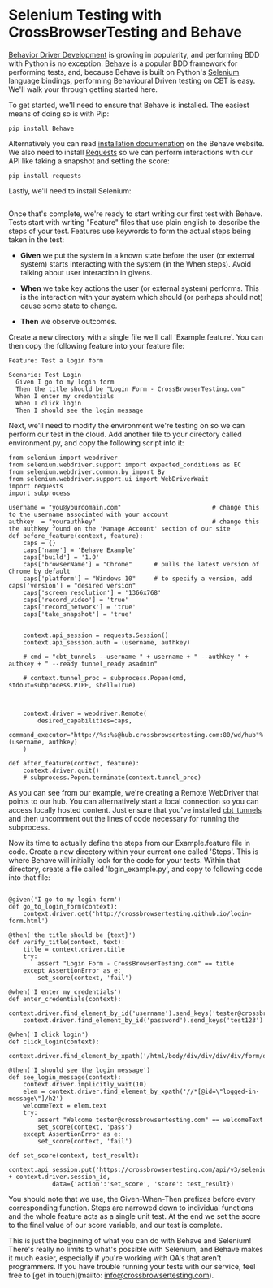 # Selenium Testing with CrossBrowserTesting and Behave

[Behavior Driver Development](https://en.wikipedia.org/wiki/Behavior-driven_development) is growing in popularity, and performing BDD with Python is no exception. [Behave](http://pythonhosted.org/behave/) is a popular BDD framework for performing tests, and, because Behave is built on Python's [Selenium](http://docs.seleniumhq.org) language bindings, performing Behavioural Driven testing on CBT is easy. We'll walk your through getting started here.

To get started, we'll need to ensure that Behave is installed. The easiest means of doing so is with Pip:

```
pip install Behave
```

Alternatively you can read [installation documenation](http://pythonhosted.org/behave/install.html) on the Behave website. We also need to install [Requests](http://docs.python-requests.org/en/master/) so we can perform interactions with our API like taking a snapshot and setting the score:

```
pip install requests
```

Lastly, we'll need to install Selenium:

```
```

Once that's complete, we're ready to start writing our first test with Behave. Tests start with writing "Feature" files that use plain english to describe the steps of your test. Features use keywords to form the actual steps being taken in the test:

* **Given** we put the system in a known state before the user (or external system) starts interacting with the system (in the When steps). Avoid talking about user interaction in givens.

* **When** we take key actions the user (or external system) performs. This is the interaction with your system which should (or perhaps should not) cause some state to change.

* **Then** we observe outcomes.

Create a new directory with a single file we'll call 'Example.feature'. You can then copy the following feature into your feature file:

```
Feature: Test a login form

Scenario: Test Login
  Given I go to my login form
  Then the title should be "Login Form - CrossBrowserTesting.com"
  When I enter my credentials
  When I click login
  Then I should see the login message
```

Next, we'll need to modify the environment we're testing on so we can perform our test in the cloud. Add another file to your directory called environment.py, and copy the following script into it:

```
from selenium import webdriver
from selenium.webdriver.support import expected_conditions as EC
from selenium.webdriver.common.by import By
from selenium.webdriver.support.ui import WebDriverWait
import requests
import subprocess

username = "you@yourdomain.com"							# change this to the username associated with your account
authkey  = "yourauthkey"								# change this the authkey found on the 'Manage Account' section of our site
def before_feature(context, feature):
    caps = {}
    caps['name'] = 'Behave Example'
    caps['build'] = '1.0'
    caps['browserName'] = "Chrome"      # pulls the latest version of Chrome by default
    caps['platform'] = "Windows 10"     # to specify a version, add caps['version'] = "desired version"
    caps['screen_resolution'] = '1366x768'
    caps['record_video'] = 'true'
    caps['record_network'] = 'true'
    caps['take_snapshot'] = 'true'


    context.api_session = requests.Session()
    context.api_session.auth = (username, authkey)

    # cmd = "cbt_tunnels --username " + username + " --authkey " + authkey + " --ready tunnel_ready asadmin" 
    
    # context.tunnel_proc = subprocess.Popen(cmd, stdout=subprocess.PIPE, shell=True)



    context.driver = webdriver.Remote(
        desired_capabilities=caps,
        command_executor="http://%s:%s@hub.crossbrowsertesting.com:80/wd/hub"%(username, authkey)
    )
    
def after_feature(context, feature):
    context.driver.quit() 
    # subprocess.Popen.terminate(context.tunnel_proc)
```

As you can see from our example, we're creating a Remote WebDriver that points to our hub. You can alternatively start a local connection so you can access locally hosted content. Just ensure that you've installed [cbt_tunnels](https://github.com/crossbrowsertesting/cbt-tunnel-nodejs) and then uncomment out the lines of code necessary for running the subprocess.

Now its time to actually define the steps from our Example.feature file in code. Create a new directory within your current one called 'Steps'. This is where Behave will initially look for the code for your tests. Within that directory, create a file called 'login_example.py', and copy to following code into that file:


```

@given('I go to my login form')
def go_to_login_form(context):
	context.driver.get('http://crossbrowsertesting.github.io/login-form.html')

@then('the title should be {text}')
def verify_title(context, text):
	title = context.driver.title
	try:
		assert "Login Form - CrossBrowserTesting.com" == title
	except AssertionError as e:
		set_score(context, 'fail')

@when('I enter my credentials')
def enter_credentials(context):
	context.driver.find_element_by_id('username').send_keys('tester@crossbrowsertesting.com')
	context.driver.find_element_by_id('password').send_keys('test123')

@when('I click login')
def click_login(context):
	context.driver.find_element_by_xpath('/html/body/div/div/div/div/form/div[3]/button').click()

@then('I should see the login message')
def see_login_message(context):
	context.driver.implicitly_wait(10)
	elem = context.driver.find_element_by_xpath('//*[@id=\"logged-in-message\"]/h2')
	welcomeText = elem.text
	try:
		assert "Welcome tester@crossbrowsertesting.com" == welcomeText
		set_score(context, 'pass')
	except AssertionError as e:
		set_score(context, 'fail')

def set_score(context, test_result):
	context.api_session.put('https://crossbrowsertesting.com/api/v3/selenium/' + context.driver.session_id,
        	data={'action':'set_score', 'score': test_result})

```

You should note that we use, the Given-When-Then prefixes before every corresponding function. Steps are narrowed down to individual functions and the whole feature acts as a single unit test. At the end we set the score to the final value of our score variable, and our test is complete. 

This is just the beginning of what you can do with Behave and Selenium! There's really no limits to what's possible with Selenium, and Behave makes it much easier, especially if you're working with QA's that aren't programmers. If you have trouble running your tests with our service, feel free to [get in touch](mailto: info@crossbrowsertesting.com).
